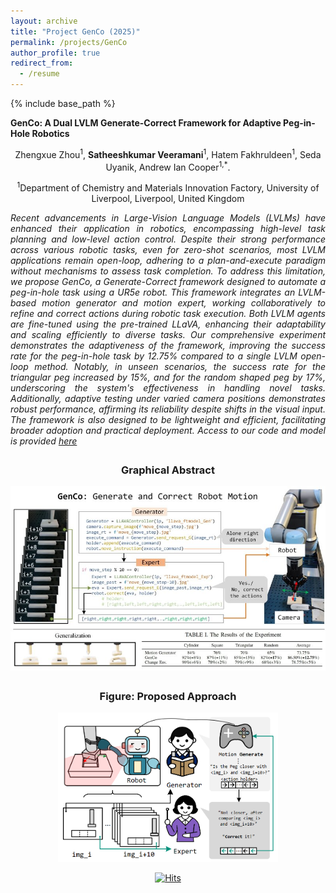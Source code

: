 ```yaml
---
layout: archive
title: "Project GenCo (2025)"
permalink: /projects/GenCo
author_profile: true
redirect_from:
  - /resume
---
```


{% include base_path %}

<p><strong>GenCo: A Dual LVLM Generate-Correct Framework for Adaptive Peg-in-Hole Robotics</strong></p>

<div style="text-align: center;">
Zhengxue Zhou<sup>1</sup>, <strong>Satheeshkumar Veeramani</strong><sup>1</sup>, Hatem Fakhruldeen<sup>1</sup>, Seda Uyanik<sup></sup>, Andrew Ian Cooper<sup>1,*</sup>.
</div>

<div style="text-align: center;">
  <p><sup>1</sup>Department of Chemistry and Materials Innovation Factory, University of Liverpool, Liverpool, United Kingdom</p>
</div>

<p style="text-align: justify;"><em> Recent advancements in Large-Vision Language Models (LVLMs) have enhanced their application in robotics, encompassing high-level task planning and low-level action control. Despite their strong performance across various robotic tasks, even for zero-shot scenarios, most LVLM applications remain open-loop, adhering to a plan-and-execute paradigm without mechanisms to assess task completion. To address this limitation, we propose GenCo, a Generate-Correct framework designed to automate a peg-in-hole task using a UR5e robot. This framework integrates an LVLM-based motion generator and motion expert, working collaboratively to refine and correct actions during robotic task execution. Both LVLM agents are fine-tuned using the pre-trained LLaVA, enhancing their adaptability and scaling efficiently to diverse tasks. Our comprehensive experiment demonstrates the adaptiveness of the framework, improving the success rate for the peg-in-hole task by 12.75% compared to a single LVLM open-loop method. Notably, in unseen scenarios, the success rate for the triangular peg increased by 15%, and for the random shaped peg by 17%, underscoring the system's effectiveness in handling novel tasks. Additionally, adaptive testing under varied camera positions demonstrates robust performance, affirming its reliability despite shifts in the visual input. The framework is also designed to be lightweight and efficient, facilitating broader adoption and practical deployment. Access to our code and model is provided <a href=" https://github.com/Zhengxuez/generate_correct"> here</a></em> </p>

<div style="text-align: center; margin-top: 2em;">
  <h3>Graphical Abstract</h3>
  <img src="/images/GenCo/GA.jpg" alt="" style="max-width: 100%; height: auto;">
</div>


<!-- Video Frame -->
<div style="text-align: center; margin-top: 2em;">
  <h3>Figure: Proposed Approach</h3>
  <img src="/images/GenCo/GA.png" alt="Behavior Tree for Safe Navigation" style="max-width: 70%; height: auto;">
</div>

<!-- <div style="margin-top: 2em;">
  <h3>Video Demonstration - CIN 1</h3>
    <iframe src="https://1drv.ms/v/c/cf51dbc58b2a1fcd/IQRCXLF8M7hAQYEgHnfyiz2rAYtVYlFK64c4-es-mzweBN4" width="960" height="540" frameborder="0" scrolling="no" allowfullscreen></iframe>
</div>

<div style="margin-top: 2em;">
  <h3>Video Demonstration - CIN 2</h3>
    <iframe src="https://1drv.ms/v/c/cf51dbc58b2a1fcd/IQQdPa8PmSQETaHZGfZzFzyfAYvltJ5SwameaSfs9rAHixM" width="960" height="540" frameborder="0" scrolling="no" allowfullscreen></iframe>
</div>

<div style="text-align: center; margin-top: 2em;">
  <h3>Figure: Inspection Before Manipulation (IBM) Skill</h3>
  <img src="/images/IBM.png" alt="Behavior Tree for Safe Navigation" style="max-width: 100%; height: auto;">
</div>

<div style="margin-top: 2em;">
  <h3>Video Demonstration - IBM 1</h3>
    <iframe src="https://1drv.ms/v/c/cf51dbc58b2a1fcd/IQRA2EldDddMR6gSuMR1E8RGAfxkj_ZP6DO44FB_ac1o1W8" width="960" height="540" frameborder="0" scrolling="no" allowfullscreen></iframe>
</div>

<div style="margin-top: 2em;">
  <h3>Video Demonstration - IBM 2</h3>
    <iframe src="https://1drv.ms/v/c/cf51dbc58b2a1fcd/IQT5sb8jj-cBRZsGuOdcQqqOAevDWoG_GYFX7L3UR_JUPe4" width="960" height="540" frameborder="0" scrolling="no" allowfullscreen></iframe>
</div>
 -->




<!-- Page Visits -->
<div style="display: flex; justify-content: center; margin-top: 1em;">
  <a href="https://hits.sh/satheezv.github.io/projects/GenCo"><img alt="Hits" src="https://hits.sh/satheezv.github.io.svg?style=plastic&label=Page%20Visits"/></a>
</div> 

<!-- https://hits.sh/satheezv.github.io.svg?style=plastic&label=Page%20Visits -->